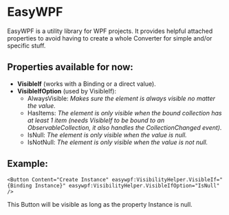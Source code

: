 ﻿# EasyWPF

EasyWPF is a utility library for WPF projects.
It provides helpful attached properties to avoid having to create a whole Converter for simple and/or specific stuff.

## Properties available for now:
 - **VisibleIf** (works with a Binding or a direct value).
 - **VisibleIfOption** (used by VisibleIf):
    - AlwaysVisible: *Makes sure the element is always visible no matter the value.*
    - HasItems: *The element is only visible when the bound collection has at least 1 item (needs VisibleIf to be bound to an ObservableCollection, it also handles the CollectionChanged event).*
    - IsNull: *The element is only visible when the value is null.*
    - IsNotNull: *The element is only visible when the value is not null.*

## Example:

    <Button Content="Create Instance" easywpf:VisibilityHelper.VisibleIf="{Binding Instance}" easywpf:VisibilityHelper.VisibleIfOption="IsNull" />  
   This Button will be visible as long as the property Instance is null.

